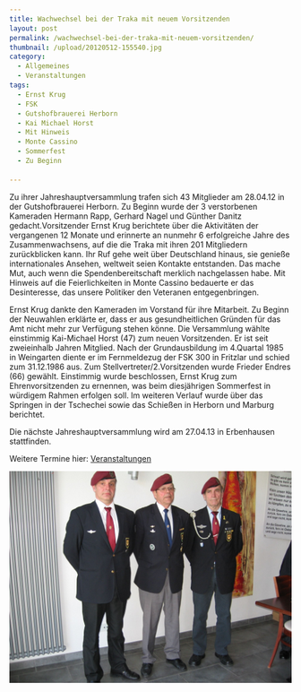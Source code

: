 ```yaml
---
title: Wachwechsel bei der Traka mit neuem Vorsitzenden
layout: post
permalink: /wachwechsel-bei-der-traka-mit-neuem-vorsitzenden/
thumbnail: /upload/20120512-155540.jpg
category:
  - Allgemeines
  - Veranstaltungen
tags:
  - Ernst Krug
  - FSK
  - Gutshofbrauerei Herborn
  - Kai Michael Horst
  - Mit Hinweis
  - Monte Cassino
  - Sommerfest
  - Zu Beginn

---
```

Zu ihrer Jahreshauptversammlung trafen sich 43 Mitglieder am 28.04.12 in der Gutshofbrauerei Herborn. Zu Beginn wurde der 3 verstorbenen Kameraden Hermann Rapp, Gerhard Nagel und Günther Danitz gedacht.Vorsitzender Ernst Krug berichtete über die Aktivitäten der vergangenen 12 Monate und erinnerte an nunmehr 6 erfolgreiche Jahre des Zusammenwachsens, auf die die Traka mit ihren 201 Mitgliedern zurückblicken kann. Ihr Ruf gehe weit über Deutschland hinaus, sie genieße internationales Ansehen, weltweit seien Kontakte entstanden. Das mache Mut, auch wenn die Spendenbereitschaft merklich nachgelassen habe. Mit Hinweis auf die Feierlichkeiten in Monte Cassino bedauerte er das Desinteresse, das unsere Politiker den Veteranen entgegenbringen.

Ernst Krug dankte den Kameraden im Vorstand für ihre Mitarbeit. Zu Beginn der Neuwahlen erklärte er, dass er aus gesundheitlichen Gründen für das Amt nicht mehr zur Verfügung stehen könne. Die Versammlung wählte einstimmig Kai-Michael Horst (47) zum neuen Vorsitzenden. Er ist seit zweieinhalb Jahren Mitglied. Nach der Grundausbildung im 4.Quartal 1985 in Weingarten diente er im Fernmeldezug der FSK 300 in Fritzlar und schied zum 31.12.1986 aus. Zum Stellvertreter/2.Vorsitzenden wurde Frieder Endres (66) gewählt. Einstimmig wurde beschlossen, Ernst Krug zum Ehrenvorsitzenden zu ernennen, was beim diesjährigen Sommerfest in würdigem Rahmen erfolgen soll. Im weiteren Verlauf wurde über das Springen in der Tschechei sowie das Schießen in Herborn und Marburg berichtet.

Die nächste Jahreshauptversammlung wird am 27.04.13 in Erbenhausen stattfinden.

Weitere Termine hier: <a title="Allgemeine Aktivitäten der Traditionskameradschaft Fernspähtruppe" href="http://traka-fernspaehtruppe.de/?page_id=403">Veranstaltungen</a>


[![](/upload/20120512-155549.jpg)](/upload/20120512-155549.jpg)
